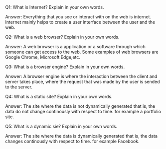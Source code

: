 Q1: What is Internet? Explain in your own words.

Answer: Everything that you see or interact with on the web is internet. Internet mainly helps to create a user interface between the user and the web.

Q2: What is a web browser? Explain in your own words.

Answer: A web browser is a application or a software through which someone can get access to the web. Some examples of web browsers are Google Chrome, Microsoft Edge,etc.

Q3: What is a browser engine? Explain in your own words.

Answer: A browser engine is where the interaction between the client and server takes place, where the request that was made by the user is sended to the server.

Q4: What is a static site? Explain in your own words.

Answer: The site where the data is not dynamically generated that is, the data do not change continously with respect to time. for example a portfolio site.

Q5: What is a dynamic sie? Explain in your own words.

Answer: The site where the data is dynamically generated that is, the data changes continously with respect to time.
for example Facebook.

